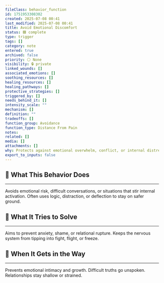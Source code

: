 ```yaml
---
fileClass: behavior_function
id: 1751953308302
created: 2025-07-08 00:41
last_modified: 2025-07-08 00:41
title: Avoid Emotional Discomfort
status: 🟩 complete
type: trigger
tags: []
category: note
entered: true
archived: false
priority: ⚪ None
visibility: 🔒 private
linked_wounds: []
associated_emotions: []
soothing_resources: []
healing_resources: []
healing_pathways: []
protective_strategies: []
triggered_by: []
needs_behind_it: []
intensity_scale: ""
mechanism: []
definition: ""
tradeoffs: []
function_group: Avoidance
function_type: Distance From Pain
notes: 
related: []
media: []
attachments: []
why: Protects against emotional overwhelm, conflict, or internal distress. Often shaped by early modeling that emotions were dangerous or shameful.
export_to_inputs: false
---
```


## 🧠 What This Behavior Does
---
Avoids emotional risk, difficult conversations, or situations that stir internal activation. Often uses logic, distraction, or deflection to stay on safer ground.

## 🔁 What It Tries to Solve
---
Aims to prevent anxiety, shame, or relational rupture. Keeps the nervous system from tipping into fight, flight, or freeze.

## 🚧 When It Gets in the Way
---
Prevents emotional intimacy and growth. Difficult truths go unspoken. Relationships stay shallow or strained.
